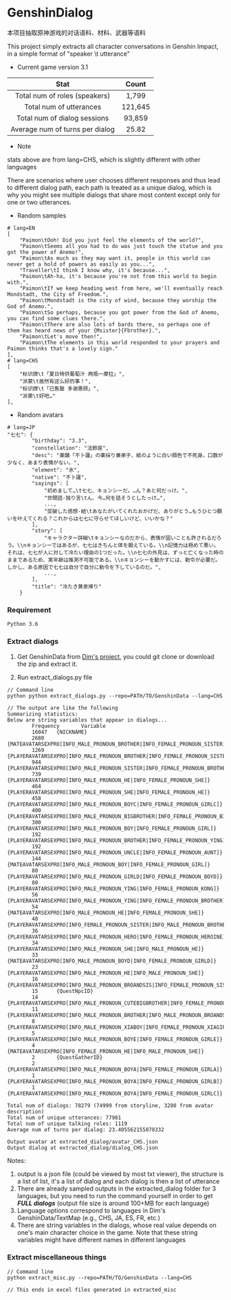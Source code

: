 # GenshinDialog

本项目抽取原神游戏的对话语料、材料、武器等语料

This project simply extracts all character conversations in Genshin Impact, in a simple format of "speaker \t utterance"

- Current game version 3.1

| Stat  |  Count  | 
:-----------: |:-------:|
| Total num of roles (speakers)   |  1,799  |
| Total num of utterances  | 121,645 |
| Total num of dialog sessions  | 93,859  |
| Average num of turns per dialog  |  25.82  |

- Note

stats above are from lang=CHS, which is slightly different with other languages

There are scenarios where user chooses different responses and thus lead to different dialog path, each path is treated as a unique dialog, which is why you might see multiple dialogs that share most content except only for one or two utterances.

- Random samples
~~~
# lang=EN
[
    "Paimon\tOoh! Did you just feel the elements of the world?",
    "Paimon\tSeems all you had to do was just touch the statue and you got the power of Anemo!",
    "Paimon\tAs much as they may want it, people in this world can never get a hold of powers as easily as you...",
    "Traveller\tI think I know why, it's because...",
    "Paimon\tAh-ha, it's because you're not from this world to begin with.",
    "Paimon\tIf we keep heading west from here, we'll eventually reach Mondstadt, the City of Freedom.",
    "Paimon\tMondstadt is the city of wind, because they worship the God of Anemo.",
    "Paimon\tSo perhaps, because you got power from the God of Anemo, you can find some clues there.",
    "Paimon\tThere are also lots of bards there, so perhaps one of them has heard news of your {Msister}{Fbrother}.",
    "Paimon\tLet's move then!",
    "Paimon\tThe elements in this world responded to your prayers and Paimon thinks that's a lovely sign."
],
# lang=CHS
[
    "标识牌\t「夏日特供葡萄汁 两瓶一摩拉」",
    "派蒙\t居然有这么好的事！",
    "标识牌\t「已售罄 多谢惠顾」",
    "派蒙\t好吧…"
],
~~~
- Random avatars
~~~
# lang=JP
"七七": {
        "birthday": "3.3",
        "constellation": "法鈴座",
        "desc": "薬舗「不卜廬」の薬採り兼弟子、紙のように白い顔色で不死身。口数が少なく、あまり表情がない。",
        "element": "氷",
        "native": "不卜廬",
        "sayings": [
            "初めまして…\t七七、キョンシーだ。…ん？あと何だっけ。",
            "世間話·独り言\tん、今…何を話そうとしたっけ…",
            ...,
            "突破した感想·結\tあなたがいてくれたおかげだ、ありがとう…もうひとつ願いを叶えてくれる？これからは七七に守らせてほしいけど、いいかな？"
        ],
        "story": [
            "キャラクター詳細\tキョンシーなのだから、表情が固いことも許されるだろう。\\nキョンシーではあるが、七七はきちんと体を鍛えている。\\n記憶力は極めて悪い。それは、七七が人に対して冷たい理由の1つだった。\\n七七の外見は、ずっと亡くなった時のままであるため、実年齢は推測不可能である。\\nキョンシーを動かすには、勅令が必要だ。しかし、ある原因で七七は自分で自分に勅令を下しているのだ。",
            ...,
        ],
        "title": "冷たき黄泉帰り"
    }
~~~

### Requirement
~~~
Python 3.6
~~~

### Extract dialogs
1. Get GenshinData from [Dim's project](https://github.com/Dimbreath/GenshinData), you could git clone or download the zip and extract it.

2. Run extract_dialogs.py file
~~~
// Command line
python python extract_dialogs.py --repo=PATH/TO/GenshinData --lang=CHS

// The output are like the following
Summarizing statistics:
Below are string variables that appear in dialogs...
        Frequency       Variable
        16047   {NICKNAME}
        2680    {MATEAVATARSEXPRO[INFO_MALE_PRONOUN_BROTHER|INFO_FEMALE_PRONOUN_SISTER]}
        1269    {PLAYERAVATARSEXPRO[INFO_MALE_PRONOUN_BROTHER|INFO_FEMALE_PRONOUN_SISTERA]}
        944     {PLAYERAVATARSEXPRO[INFO_MALE_PRONOUN_SISTER|INFO_FEMALE_PRONOUN_BROTHER]}
        739     {PLAYERAVATARSEXPRO[INFO_MALE_PRONOUN_HE|INFO_FEMALE_PRONOUN_SHE]}
        464     {PLAYERAVATARSEXPRO[INFO_MALE_PRONOUN_SHE|INFO_FEMALE_PRONOUN_HE]}
        458     {PLAYERAVATARSEXPRO[INFO_MALE_PRONOUN_BOYC|INFO_FEMALE_PRONOUN_GIRLC]}
        400     {PLAYERAVATARSEXPRO[INFO_MALE_PRONOUN_BIGBROTHER|INFO_FEMALE_PRONOUN_BIGSISTER]}
        300     {PLAYERAVATARSEXPRO[INFO_MALE_PRONOUN_BOY|INFO_FEMALE_PRONOUN_GIRL]}
        192     {PLAYERAVATARSEXPRO[INFO_MALE_PRONOUN_BROTHER|INFO_FEMALE_PRONOUN_YING]}
        192     {PLAYERAVATARSEXPRO[INFO_MALE_PRONOUN_UNCLE|INFO_FEMALE_PRONOUN_AUNT]}
        144     {MATEAVATARSEXPRO[INFO_MALE_PRONOUN_BOY|INFO_FEMALE_PRONOUN_GIRL]}
        80      {PLAYERAVATARSEXPRO[INFO_MALE_PRONOUN_GIRLD|INFO_FEMALE_PRONOUN_BOYD]}
        80      {PLAYERAVATARSEXPRO[INFO_MALE_PRONOUN_YING|INFO_FEMALE_PRONOUN_KONG]}
        56      {PLAYERAVATARSEXPRO[INFO_MALE_PRONOUN_YING|INFO_FEMALE_PRONOUN_BROTHER]}
        54      {MATEAVATARSEXPRO[INFO_MALE_PRONOUN_HE|INFO_FEMALE_PRONOUN_SHE]}
        48      {PLAYERAVATARSEXPRO[INFO_FEMALE_PRONOUN_SISTER|INFO_MALE_PRONOUN_BROTHER]}
        36      {PLAYERAVATARSEXPRO[INFO_MALE_PRONOUN_HERO|INFO_FEMALE_PRONOUN_HEROINE]}
        34      {PLAYERAVATARSEXPRO[INFO_MALE_PRONOUN_SHE|INFO_MALE_PRONOUN_HE]}
        33      {MATEAVATARSEXPRO[INFO_MALE_PRONOUN_BOYD|INFO_FEMALE_PRONOUN_GIRLD]}
        23      {PLAYERAVATARSEXPRO[INFO_MALE_PRONOUN_HE|INFO_MALE_PRONOUN_SHE]}
        16      {PLAYERAVATARSEXPRO[INFO_MALE_PRONOUN_BROANDSIS|INFO_FEMALE_PRONOUN_SISANDSIS]}
        15      {QuestNpcID}
        14      {PLAYERAVATARSEXPRO[INFO_MALE_PRONOUN_CUTEBIGBROTHER|INFO_FEMALE_PRONOUN_CUTEBIGSISTER]}
        11      {PLAYERAVATARSEXPRO[INFO_MALE_PRONOUN_BROTHER|INFO_MALE_PRONOUN_BROANDSIS]}
        8       {PLAYERAVATARSEXPRO[INFO_MALE_PRONOUN_XIABOY|INFO_FEMALE_PRONOUN_XIAGIRL]}
        5       {PLAYERAVATARSEXPRO[INFO_MALE_PRONOUN_BOYE|INFO_FEMALE_PRONOUN_GIRLE]}
        4       {MATEAVATARSEXPRO[INFO_FEMALE_PRONOUN_HE|INFO_MALE_PRONOUN_SHE]}
        2       {QuestGatherID}
        2       {PLAYERAVATARSEXPRO[INFO_MALE_PRONOUN_BOYA|INFO_FEMALE_PRONOUN_GIRLA]}
        1       {PLAYERAVATARSEXPRO[INFO_MALE_PRONOUN_BOYA|INFO_FEMALE_PRONOUN_GIRLB]}
        1       {PLAYERAVATARSEXPRO[INFO_MALE_PRONOUN_BOYA|INFO_FEMALE_PRONOUN_GIRLC]}

Total num of dialogs: 78279 (74999 from storyline, 3280 from avatar description)
Total num of unique utterances: 77981
Total num of unique talking roles: 1119
Average num of turns per dialog: 23.405562155878332

Output avatar at extracted_dialog/avatar_CHS.json
Output dialog at extracted_dialog/dialog_CHS.json
~~~

Notes:

1. output is a json file (could be viewed by most txt viewer), the structure is a list of list, it's a list of dialog and each dialog is then a list of utterance
2. There are already sampled outputs in the extracted_dialog folder for 3 languages, but you need to run the command yourself in order to get ***FULL dialogs*** (output file size is around 100+MB for each language)
3. Language options correspond to languages in Dim's GenshinData/TextMap (e.g., CHS, JA, ES, FR, etc.)
4. There are string variables in the dialogs, whose real value depends on one's main character choice in the game. Note that these string variables might have different names in different languages


### Extract miscellaneous things
~~~
// Command line
python extract_misc.py --repo=PATH/TO/GenshinData --lang=CHS

// This ends in excel files generated in extracted_misc
~~~